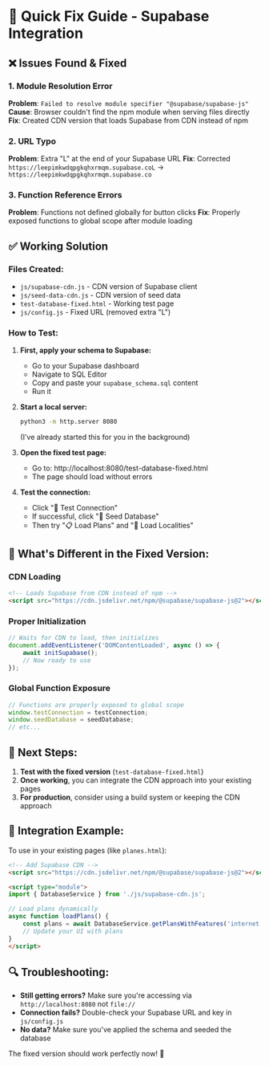 # 🔧 Quick Fix Guide - Supabase Integration

## ❌ Issues Found & Fixed

### 1. **Module Resolution Error**
**Problem**: `Failed to resolve module specifier "@supabase/supabase-js"`
**Cause**: Browser couldn't find the npm module when serving files directly
**Fix**: Created CDN version that loads Supabase from CDN instead of npm

### 2. **URL Typo**
**Problem**: Extra "L" at the end of your Supabase URL
**Fix**: Corrected `https://leepimkwdqpgkqhxrmqm.supabase.coL` → `https://leepimkwdqpgkqhxrmqm.supabase.co`

### 3. **Function Reference Errors**
**Problem**: Functions not defined globally for button clicks
**Fix**: Properly exposed functions to global scope after module loading

## ✅ Working Solution

### Files Created:
- `js/supabase-cdn.js` - CDN version of Supabase client
- `js/seed-data-cdn.js` - CDN version of seed data
- `test-database-fixed.html` - Working test page
- `js/config.js` - Fixed URL (removed extra "L")

### How to Test:

1. **First, apply your schema to Supabase:**
   - Go to your Supabase dashboard
   - Navigate to SQL Editor
   - Copy and paste your `supabase_schema.sql` content
   - Run it

2. **Start a local server:**
   ```bash
   python3 -m http.server 8080
   ```
   (I've already started this for you in the background)

3. **Open the fixed test page:**
   - Go to: http://localhost:8080/test-database-fixed.html
   - The page should load without errors

4. **Test the connection:**
   - Click "🔌 Test Connection" 
   - If successful, click "🌱 Seed Database"
   - Then try "📋 Load Plans" and "📍 Load Localities"

## 🎯 What's Different in the Fixed Version:

### CDN Loading
```html
<!-- Loads Supabase from CDN instead of npm -->
<script src="https://cdn.jsdelivr.net/npm/@supabase/supabase-js@2"></script>
```

### Proper Initialization
```javascript
// Waits for CDN to load, then initializes
document.addEventListener('DOMContentLoaded', async () => {
    await initSupabase();
    // Now ready to use
});
```

### Global Function Exposure
```javascript
// Functions are properly exposed to global scope
window.testConnection = testConnection;
window.seedDatabase = seedDatabase;
// etc...
```

## 🚀 Next Steps:

1. **Test with the fixed version** (`test-database-fixed.html`)
2. **Once working**, you can integrate the CDN approach into your existing pages
3. **For production**, consider using a build system or keeping the CDN approach

## 📝 Integration Example:

To use in your existing pages (like `planes.html`):

```html
<!-- Add Supabase CDN -->
<script src="https://cdn.jsdelivr.net/npm/@supabase/supabase-js@2"></script>

<script type="module">
import { DatabaseService } from './js/supabase-cdn.js';

// Load plans dynamically
async function loadPlans() {
    const plans = await DatabaseService.getPlansWithFeatures('internet');
    // Update your UI with plans
}
</script>
```

## 🔍 Troubleshooting:

- **Still getting errors?** Make sure you're accessing via `http://localhost:8080` not `file://`
- **Connection fails?** Double-check your Supabase URL and key in `js/config.js`
- **No data?** Make sure you've applied the schema and seeded the database

The fixed version should work perfectly now! 🎉 
